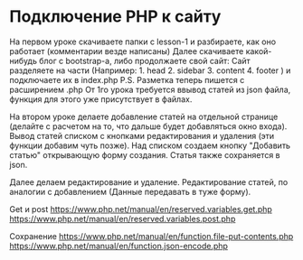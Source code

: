 # Подключение PHP к сайту
На первом уроке скачиваете папки с lesson-1 и разбираете, как оно работает (комментарии везде написаны)
Далее скачиваете какой-нибудь блог с bootstrap-а, либо продолжаете свой сайт:
  Сайт разделяете на части (Например: 1. head
                                      2. sidebar
                                      3. content
                                      4. footer )
  и подключаете их в index.php
P.S. Разметка теперь пишется с расширением .php
От 1го урока требуется ввывод статей из json файла, функция для этого уже присутствует в файлах.

На втором уроке делаете добавление статей на отдельной странице (делайте с расчетом на то, что дальше будет добавляться окно входа).
Вывод статей списком с кнопками редактирования и удаления (эти функции добавим чуть позже). Над списком создаем кнопку "Добавить статью" открывающую форму создания. Статья также сохраняется в json.

Далее делаем редактирование и удаление. Редактирование статей, по аналогии с добавлением (Данные передавать в туже форму).

Get и post
https://www.php.net/manual/en/reserved.variables.get.php
https://www.php.net/manual/en/reserved.variables.post.php

Сохранение
https://www.php.net/manual/en/function.file-put-contents.php
https://www.php.net/manual/en/function.json-encode.php
